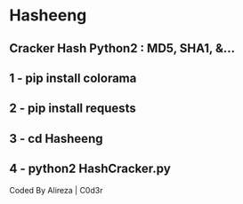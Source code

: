 # Hasheeng
Cracker Hash Python2 : MD5, SHA1, &amp;... 
-------
1 - pip install colorama
-------
2 - pip install requests
-------
3 - cd Hasheeng
-------
4 - python2 HashCracker.py
-------
Coded By Alireza | C0d3r
